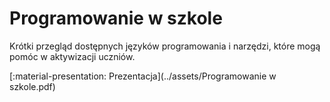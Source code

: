 # Programowanie w szkole

Krótki przegląd dostępnych języków programowania i narzędzi, które mogą pomóc w aktywizacji uczniów.

[:material-presentation: Prezentacja](../assets/Programowanie w szkole.pdf)
